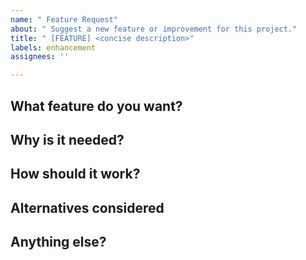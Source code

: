 ```yaml
---
name: " Feature Request"
about: " Suggest a new feature or improvement for this project."
title: " [FEATURE] <concise description>"
labels: enhancement
assignees: ''

---
```


## What feature do you want?

<!-- Clearly describe the feature or improvement. -->

## Why is it needed?

<!-- What problem does it solve? Who benefits? -->

## How should it work?

<!-- Outline expected behavior, UI/API changes, or workflow. -->

## Alternatives considered

<!-- List any alternative approaches you thought about, if any. -->

## Anything else?

<!-- Extra context, references, or sketches. -->
